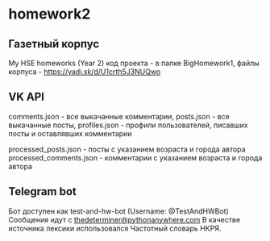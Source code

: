 # homework2
## Газетный корпус
My HSE homeworks (Year 2)
код проекта - в папке BigHomework1,
файлы корпуса - https://yadi.sk/d/U1crth5J3NUQwo

## VK API
comments.json - все выкачанные комментарии,
posts.json - все выкачанные посты,
profiles.json - профили пользователей, писавших посты и оставлявших комментарии

processed_posts.json - посты с указанием возраста и города автора
processed_comments.json - комментарии с указанием возраста и города автора

## Telegram bot
Бот доcтупен как test-and-hw-bot (Username: @TestAndHWBot)
Сообщения идут с thedeterminer@pythonanywhere.com
В качестве источника лексики использовался Частотный словарь НКРЯ.
